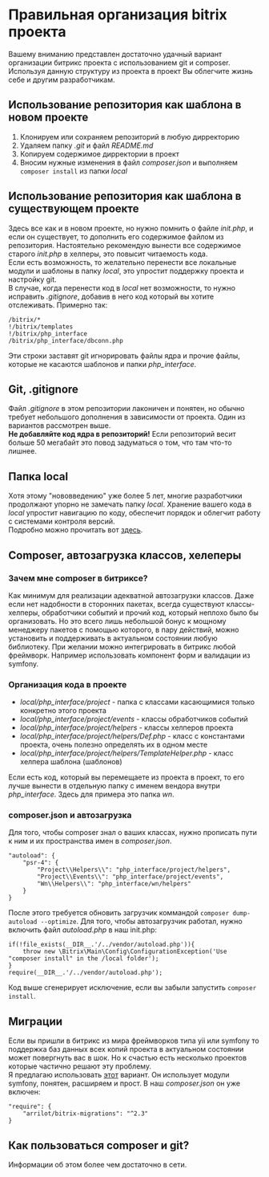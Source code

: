 # Правильная организация bitrix проекта
Вашему вниманию представлен достаточно удачный вариант организации битрикс проекта с использованием git и composer.
Используя данную структуру из проекта в проект Вы облегчите жизнь себе и другим разработчикам.

## Использование репозитория как шаблона в новом проекте
1. Клонируем или сохраняем репозиторий в любую дирректорию
2. Удаляем папку *.git* и файл *README.md*
3. Копируем содержимое дирректории в проект
4. Вносим нужные изменения в файл *composer.json* и выполняем `composer install` из папки *local*

## Использование репозитория как шаблона в существующем проекте
Здесь все как и в новом проекте, но нужно помнить о файле *init.php*, и если он существует, то дополнить его содержимое файлом из репозитория. Настоятельно рекомендую вынести все содержимое старого *init.php* в хелперы, это повысит читаемость кода.   
Если есть возможность, то желательно перенести все локальные модули и шаблоны в папку *local*, это упростит поддержку проекта и настройку git.  
В случае, когда перенести код в *local* нет возможности, то нужно исправить *.gitignore*, добавив в него код который вы хотите отслеживать. Примерно так:  
    
    /bitrix/*  
    !/bitrix/templates
    !/bitrix/php_interface
    /bitrix/php_interface/dbconn.php

Эти строки заставят git игнорировать файлы ядра и прочие файлы, которые не касаются шаблонов и папки *php_interface*.  

## Git, .gitignore
Файл *.gitignore* в этом репозитории лаконичен и понятен, но обычно требует небольшого дополнения в зависимости от проекта. Один из вариантов рассмотрен выше.  
**Не добавляйте код ядра в репозиторий!** Если репозиторий весит больше 50 мегабайт это повод задуматься о том, что там что-то лишнее.  

## Папка local
Хотя этому "нововведению" уже более 5 лет, многие разработчики продолжают упорно не замечать папку *local*. Хранение вашего кода в *local* упростит навигацию по коду, обеспечит порядок и облегчит работу с системами контроля версий.  
Подробно можно прочитать вот [здесь](https://dev.1c-bitrix.ru/community/blogs/vad/local-folder.php).

## Composer, автозагрузка классов, хелеперы
### Зачем мне composer в битриксе?
Как минимум для реализации адекватной автозагрузки классов. Даже если нет надобности в сторонних пакетах, всегда существуют классы-хелперы, обработчики событий и прочий код, который неплохо было бы организовать. Но это всего лишь небольшой бонус к мощному менеджеру пакетов с помощью которого, в пару действий, можно установить и поддерживать в актуальном состоянии любую библиотеку. 
При желании можно интегрировать в битрикс любой фреймворк. Например использовать компонент форм и валидации из symfony.  

### Организация кода в проекте
+ *local/php_interface/project* - папка с классами касающимися только конкретно этого проекта
+ *local/php_interface/project/events* - классы обработчиков событий
+ *local/php_interface/project/helpers* - классы хелперов проекта
+ *local/php_interface/project/helpers/Def.php* - класс с константами проекта, очень полезно определять их в одном месте
+ *local/php_interface/project/helpers/TemplateHelper.php* - класс хелпера шаблона (шаблонов)  

Если есть код, который вы перемещаете из проекта в проект, то его лучше вынести в отдельную папку c именем вендора внутри *php_interface*. Здесь для примера это папка *wn*.  

### composer.json и автозагрузка
Для того, чтобы composer знал о ваших классах, нужно прописать пути к ним и их пространства имен в *composer.json*.  
    
    "autoload": {
        "psr-4": {
            "Project\\Helpers\\": "php_interface/project/helpers",
            "Project\\Events\\": "php_interface/project/events",
            "Wn\\Helpers\\": "php_interface/wn/helpers"
        }
    }
После этого требуется обновить загрузчик коммандой `composer dump-autoload --optimize`.
Для того, чтобы автозагрузчик работал, нужно включить файл *autoload.php* в наш init.php:  

    if(!file_exists(__DIR__.'/../vendor/autoload.php')){
        throw new \Bitrix\Main\Config\ConfigurationException('Use "composer install" in the /local folder');
    }
    require(__DIR__.'/../vendor/autoload.php');
    
Код выше сгенерирует исключение, если вы забыли запустить `composer install`.

## Миграции
Если вы пришли в битрикс из мира фреймворков типа yii или symfony то поддержка баз данных всех копий проекта в актуальном состоянии может повергнуть вас в шок. Но к счастью есть несколько проектов которые частично решают эту проблему.  
Я предлагаю использовать [этот](https://github.com/arrilot/bitrix-migrations) вариант. Он использует модули symfony, понятен, расширяем и прост. В наш *composer.json* он уже включен:

    "require": {
        "arrilot/bitrix-migrations": "^2.3"
    }
    
## Как пользоваться composer и git?
Информации об этом более чем достаточно в сети.